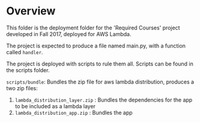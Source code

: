 # Overview

This folder is the deployment folder for the 'Required Courses' project
developed in Fall 2017, deployed for AWS Lambda.

The project is expected to produce a file named main.py, with a function called
`handler`.

The project is deployed with scripts to rule them all. Scripts can be found in
the scripts folder.

`scripts/bundle`: Bundles the zip file for aws lambda distribution, produces a
two zip files:

1. `lambda_distribution_layer.zip` : Bundles the dependencies for the app to be
   included as a lambda layer
2. `lambda_distribution_app.zip` : Bundles the app



